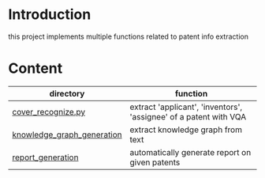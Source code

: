 # Introduction

this project implements multiple functions related to patent info extraction

# Content

| directory | function |
|-----------|----------|
| [cover_recognize.py](./cover_recognize.py) | extract 'applicant', 'inventors', 'assignee' of a patent with VQA |
| [knowledge_graph_generation](./knowledge_graph_generation) | extract knowledge graph from text |
| [report_generation](./report_generation) | automatically generate report on given patents |
